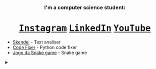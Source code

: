 


<div align="center">
    
### I'm a computer science student:
    
# <kbd>[Instagram](https://www.instagram.com/henrique_reinaldi)</kbd> <kbd>[LinkedIn](https://www.linkedin.com/in/henrique-reinaldi-4aa720364/)</kbd> <kbd>[YouTube](https://www.youtube.com/@HenriqueReinaldi)</kbd>
</div>

* [Skendel](https://github.com/HenriqF/skendel) - Text analiser
* [Code Fixer](https://github.com/HenriqF/PythonCodeFixer) - Python code fixer
* [Jogo da Snake game](https://github.com/HenriqF/Jogo-da-Snake-game) - Snake game


</div>
<details>
<summary></summary>
    <div align="center"> 
        <img align=center alt="r" src="https://i.imgur.com/dy24WV6.jpeg"/>
    </div>

</details>
